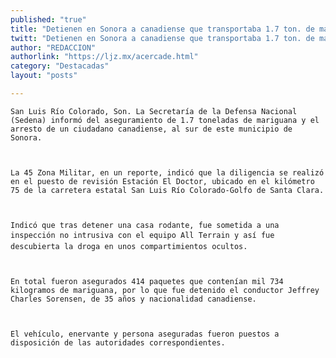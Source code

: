 ```yaml
---
published: "true"
title: "Detienen en Sonora a canadiense que transportaba 1.7 ton. de mariguana"
twitt: "Detienen en Sonora a canadiense que transportaba 1.7 ton. de mariguana"
author: "REDACCION"
authorlink: "https://ljz.mx/acercade.html"
category: "Destacadas"
layout: "posts"

---
```



  
    San Luis Río Colorado, Son. La Secretaría de la Defensa Nacional (Sedena) informó del aseguramiento de 1.7 toneladas de mariguana y el arresto de un ciudadano canadiense, al sur de este municipio de Sonora.
  
  
  
    La 45 Zona Militar, en un reporte, indicó que la diligencia se realizó en el puesto de revisión Estación El Doctor, ubicado en el kilómetro 75 de la carretera estatal San Luis Río Colorado-Golfo de Santa Clara.
  
  
  
    Indicó que tras detener una casa rodante, fue sometida a una inspección no intrusiva con el equipo All Terrain y así fue descubierta la droga en unos compartimientos ocultos.
  
  
  
    En total fueron asegurados 414 paquetes que contenían mil 734 kilogramos de mariguana, por lo que fue detenido el conductor Jeffrey Charles Sorensen, de 35 años y nacionalidad canadiense.
  
  
  
    El vehículo, enervante y persona aseguradas fueron puestos a disposición de las autoridades correspondientes.
  

